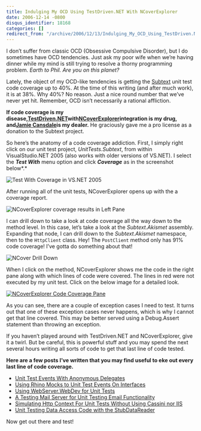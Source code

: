 ```yaml
---
title: Indulging My OCD Using TestDriven.NET With NCoverExplorer
date: 2006-12-14 -0800
disqus_identifier: 18168
categories: []
redirect_from: "/archive/2006/12/13/Indulging_My_OCD_Using_TestDriven.NET_With_NCoverExplorer.aspx/"
---
```


I don’t suffer from classic OCD (Obsessive Compulsive Disorder), but I
do sometimes have OCD tendencies. Just ask my poor wife when we’re
having dinner while my mind is still trying to resolve a thorny
programming problem. *Earth to Phil. Are you on this planet?*

Lately, the object of my OCD-like tendencies is getting the
[Subtext](http://subtextproject.com/ "Subtext Project Website") unit
test code coverage up to 40%. At the time of this writing (and after
much work), it is at 38%. Why 40%? No reason. Just a nice round number
that we’ve never yet hit. Remember, OCD isn’t necessarily a rational
affliction.

**If code coverage is my
disease,**[**TestDriven.NET**](http://www.testdriven.net/ "TestDriven.NET")**with**[**NCoverExplorer**](http://www.kiwidude.com/blog/2006/01/ncoverexplorer-debut.html "NCoverExplorer")**integration
is my drug, and**[**Jamie
Cansdale**](http://weblogs.asp.net/nunitaddin/ "TestDriven.NET by Jamie Cansdale")**is
my dealer.** He graciously gave me a pro license as a donation to the
Subtext project.

So here’s the anatomy of a code coverage addiction. First, I simply
right click on our unit test project, *UnitTests.Subtext*, from within
VisualStudio.NET 2005 (also works with older versions of VS.NET). I
select the ***Test With*** menu option and click ***Coverage*** as in
the screenshot below*.*

![Test With Coverage in VS.NET
2005](https://haacked.com/images/haacked_com/WindowsLiveWriter/IndulgingMyOCDWith.NETWithNCoverExplorer_A08C/Test-With-Coverage%5B9%5D.png)

After running all of the unit tests, NCoverExplorer opens up with the a
coverage report.

![NCoverExplorer coverage results in Left
Pane](https://haacked.com/images/haacked_com/WindowsLiveWriter/IndulgingMyOCDWith.NETWithNCoverExplorer_A08C/NCoverExplorer-Result%5B4%5D.png)

I can drill down to take a look at code coverage all the way down to the
method level. In this case, let’s take a look at the *Subtext.Akismet*
assembly. Expanding that node, I can drill down to the *Subtext.Akismet*
namespace, then to the `HttpClient` class. Hey! The `PostClient` method
only has 91% code coverage! I’ve gotta do something about that!

![NCover Drill
Down](https://haacked.com/images/haacked_com/WindowsLiveWriter/IndulgingMyOCDWith.NETWithNCoverExplorer_A08C/NCoverExplorer-DrillDown-Left%5B15%5D.png)

When I click on the method, NCoverExplorer shows me the code in the
right pane along with which lines of code were covered. The lines in red
were not executed by my unit test. Click on the below image for a
detailed look.

[![NCoverExplorer Code Coverage
Pane](https://haacked.com/images/haacked_com/WindowsLiveWriter/IndulgingMyOCDWith.NETWithNCoverExplorer_A08C/NCoverExplorer-DrillDown_thumb%5B2%5D.png)](https://haacked.com/images/haacked_com/WindowsLiveWriter/IndulgingMyOCDWith.NETWithNCoverExplorer_A08C/NCoverExplorer-DrillDown%5B10%5D.png)

As you can see, there are a couple of exception cases I need to test. It
turns out that one of these exception cases never happens, which is why
I cannot get that line covered. This may be better served using a
Debug.Assert statement than throwing an exception.

If you haven’t played around with TestDriven.NET and NCoverExplorer,
give it a twirl. But be careful, this is powerful stuff and you may
spend the next several hours writing all sorts of code to get that last
line of code tested.

**Here are a few posts I’ve written that you may find useful to eke out
every last line of code coverage.**

-   [Unit Test Events With Anonymous
    Delegates](https://haacked.com/archive/2006/12/13/Tip_Jar_Unit_Test_Events_With_Anonymous_Delegates.aspx "Testing Event Sources")
-   [Using Rhino Mocks to Unit Test Events On
    Interfaces](https://haacked.com/archive/2006/06/23/UsingRhinoMocksToUnitTestEventsOnInterfaces.aspx "Testing Event Handling Code")
-   [Using WebServer.WebDev for Unit
    Tests](https://haacked.com/archive/2006/12/12/Using_WebServer.WebDev_For_Unit_Tests.aspx "Use An Http Server from your unit test code")
-   [A Testing Mail Server for Unit Testing Email
    Functionality](https://haacked.com/archive/2006/05/30/ATestingMailServerForUnitTestingEmailFunctionality.aspx "An SMTP Server you can use from your unit tests.")
-   [Simulating Http Context For Unit Tests Without Using Cassini nor
    IIS](https://haacked.com/archive/2005/06/11/Simulating_HttpContext.aspx "Simulate the HttpContext")
-   [Unit Testing Data Access Code with the
    StubDataReader](https://haacked.com/archive/2006/05/31/UnitTestingDataAccessCodeWithTheStubDataReader.aspx "A useful class for stubbing the IDataReader interface")

Now get out there and test!

